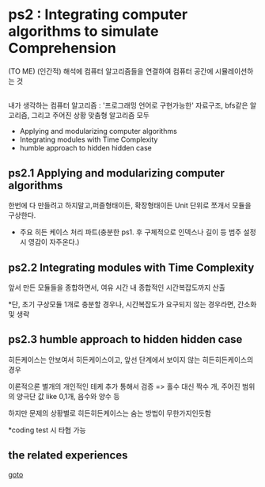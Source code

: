 # ps2 : Integrating computer algorithms to simulate Comprehension
(TO ME) (인간적) 해석에 컴퓨터 알고리즘들을 연결하여 컴퓨터 공간에 시뮬레이션하는 것

## 
내가 생각하는 컴퓨터 알고리즘 : '프로그래밍 언어로 구현가능한' 자료구조, bfs같은 알고리즘, 그리고 주어진 상황 맞춤형 알고리즘 모두

* Applying and modularizing computer algorithms
* Integrating modules with Time Complexity
* humble approach to hidden hidden case

## ps2.1 Applying and modularizing computer algorithms
한번에 다 만들려고 하지말고,퍼즐형태이든, 확장형태이든 Unit 단위로 쪼개서 모듈을 구상한다.

* 주요 히든 케이스 처리 파트(충분한 ps1. 후 구체적으로 인덱스나 길이 등 범주 설정 시 영감이 자주온다.)

## ps2.2 Integrating modules with Time Complexity

앞서 만든 모듈들을 종합하면서, 여유 시간 내 종합적인 시간복잡도까지 산출

*단, 초기 구상모듈 1개로 충분할 경우나, 시간복잡도가 요구되지 않는 경우라면, 간소화 및 생략

## ps2.3 humble approach to hidden hidden case
히든케이스는 안보여서 히든케이스이고, 앞선 단계에서 보이지 않는 히든히든케이스의 경우

이론적으론 별개의 개인적인 테케 추가 통해서 검증 => 홀수 대신 짝수 개, 주어진 범위의 양극단 값 like 0,1개, 음수와 양수 등

하지만 문제의 상황별로 히든히든케이스는 숨는 방법이 무한가지인듯함

*coding test 시 타협 가능

## the related experiences
[goto](ps2_major_experience.md)
